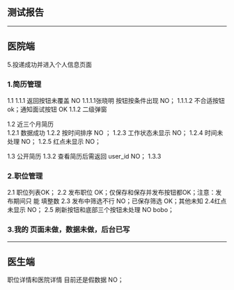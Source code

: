 ## 测试报告
---
## 医院端

5.投递成功并进入个人信息页面
### 1.简历管理
  1.1
   1.1.1 返回按钮未覆盖  NO
    1.1.1.1张晓明  按钮按条件出现  NO；
  1.1.1.2 不合适按钮ok；通知面试按钮 OK
  1.1.2  二级弹窗


  1.2  近三个月简历  
    1.2.1 数据成功
    1.2.2 按时间排序 NO ；
    1.2.3 工作状态未显示 NO；
    1.2.4 时间未处理  NO；
    1.2.5 红点未显示  NO；

  1.3 公开简历
    <!-- 1.3.1 客户端完成度70%， 公开，冻结 筛选上 NO bobo -->
    1.3.2  查看简历后需返回 user_id  NO；
    1.3.3

### 2.职位管理
  2.1 职位列表OK；
  2.2 发布职位 OK；仅保存和保存并发布按钮都OK；注意：发布期间只 能 填整数
  2.3   发布中筛选不行 NO；已保存筛选 OK；其他未知
  2.4红点未显示 NO；
  2.5 刷新按钮和底部三个按钮未处理  NO bobo；


### 3.我的      页面未做，数据未做，后台已写

---
## 医生端
 <!-- 搜索筛选 ––只显示发布中的职位 NO； bobo -->
 职位详情和医院详情 目前还是假数据 NO；
